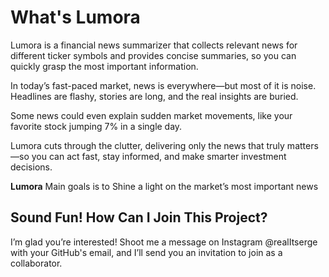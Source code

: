 # What's Lumora

Lumora is a financial news summarizer that collects relevant news for different ticker symbols and provides concise
summaries, so you can quickly grasp the most important information.

In today’s fast-paced market, news is everywhere—but most of it is noise. Headlines are flashy, stories are long, and
the real insights are buried.

Some news could even explain sudden market movements, like your favorite stock jumping 7% in a single day.

Lumora cuts through the clutter, delivering only the news that truly matters—so you can act fast, stay informed, and
make smarter investment decisions.

**Lumora** Main goals is to Shine a light on the market’s most important news

## Sound Fun! How Can I Join This Project?

I’m glad you’re interested! Shoot me a message on Instagram @realItserge with your GitHub's email, and I’ll send you an
invitation to join as a collaborator.                                                                                                                                                                                                                                                                                                                                                                                                                                                                                                                                                                